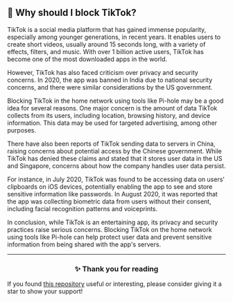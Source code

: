 <!-- SEO DATA FOR BLOCKLIST.SEIFNEK.NET
* Title       : Why should I block TikTok?
* Description : 
* Tags        :
* Canonical   : /viewer/info/Why_should_I_block_TikTok
-->

## 🤔 Why should I block TikTok?
TikTok is a social media platform that has gained immense popularity, especially among younger generations, in recent years.
It enables users to create short videos, usually around 15 seconds long, with a variety of effects, filters, and music.
With over 1 billion active users, TikTok has become one of the most downloaded apps in the world.

However, TikTok has also faced criticism over privacy and security concerns.
In 2020, the app was banned in India due to national security concerns, and there were similar considerations by the US government.

Blocking TikTok in the home network using tools like Pi-hole may be a good idea for several reasons.
One major concern is the amount of data TikTok collects from its users, including location, browsing history, and device information.
This data may be used for targeted advertising, among other purposes.

There have also been reports of TikTok sending data to servers in China, raising concerns about potential access by the Chinese government.
While TikTok has denied these claims and stated that it stores user data in the US and Singapore, concerns about how the company handles user data persist.

For instance, in July 2020, TikTok was found to be accessing data on users' clipboards on iOS devices, potentially enabling the app to see and store sensitive information like passwords.
In August 2020, it was reported that the app was collecting biometric data from users without their consent, including facial recognition patterns and voiceprints.

In conclusion, while TikTok is an entertaining app, its privacy and security practices raise serious concerns.
Blocking TikTok on the home network using tools like Pi-hole can help protect user data and prevent sensitive information from being shared with the app's servers.


<hr>
<h3 align="center">✨ Thank you for reading</h3>
If you found <a href="https://github.com/sefinek24/Sefinek-Blocklist-Collection" target="_blank" title="sefinek24/Sefinek-Blocklist-Collection">this repository</a> useful or interesting, please consider giving it a star to show your support!